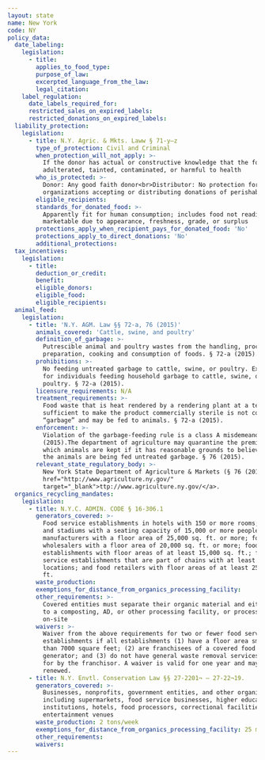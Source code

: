 ```yaml
---
layout: state
name: New York
code: NY
policy_data:
  date_labeling:
    legislation:
      - title:
        applies_to_food_type:
        purpose_of_law:
        excerpted_language_from_the_law:
        legal_citation:
    label_regulation:
      date_labels_required_for:
      restricted_sales_on_expired_labels:
      restricted_donations_on_expired_labels:
  liability_protection:
    legislation:
      - title: N.Y. Agric. & Mkts. Laww § 71-y—z
        type_of_protection: Civil and Criminal
        when_protection_will_not_apply: >-
          If the donor has actual or constructive knowledge that the food is
          adulterated, tainted, contaminated, or harmful to health
        who_is_protected: >-
          Donor: Any good faith donor<br>Distributor: No protection for
          organizations accepting or distributing donations of perishable food
        eligible_recipients:
        standards_for_donated_food: >-
          Apparently fit for human consumption; includes food not readily
          marketable due to appearance, freshness, grade, or surplus
        protections_apply_when_recipient_pays_for_donated_food: 'No'
        protections_apply_to_direct_donations: 'No'
        additional_protections:
  tax_incentives:
    legislation:
      - title:
        deduction_or_credit:
        benefit:
        eligible_donors:
        eligible_food:
        eligible_recipients:
  animal_feed:
    legislation:
      - title: 'N.Y. AGM. Law §§ 72-a, 76 (2015)'
        animals_covered: 'Cattle, swine, and poultry'
        definition_of_garbage: >-
          Putrescible animal and poultry wastes from the handling, processing,
          preparation, cooking and consumption of foods. § 72-a (2015).
        prohibitions: >-
          No feeding untreated garbage to cattle, swine, or poultry. Exception
          for individuals feeding household garbage to cattle, swine, or
          poultry. § 72-a (2015).
        licensure_requirements: N/A
        treatment_requirements: >-
          Food waste that is heat rendered by a rendering plant at a temperature
          sufficient to make the product commercially sterile is not considered
          “garbage” and may be fed to animals. § 72-a (2015).
        enforcement: >-
          Violation of the garbage-feeding rule is a class A misdemeanor. § 72-a
          (2015).The department of agriculture may quarantine the premises on
          which animals are kept if it has reasonable grounds to believe that
          the animals are being fed untreated garbage. § 76 (2015).
        relevant_state_regulatory_body: >-
          New York State Department of Agriculture & Markets (§ 76 (2015)), <a
          href="http://www.agriculture.ny.gov/"
          target="_blank">ttp://www.agriculture.ny.gov/</a>.
  organics_recycling_mandates:
    legislation:
      - title: N.Y.C. ADMIN. CODE § 16-306.1
        generators_covered: >-
          Food service establishments in hotels with 150 or more rooms; arenas
          and stadiums with a seating capacity of 15,000 or more people; food
          manufacturers with a floor area of 25,000 sq. ft. or more; food
          wholesalers with a floor area of 20,000 sq. ft. or more; food service
          establishments with floor areas of at least 15,000 sq. ft.; food
          service establishments that are part of chains with at least 100
          locations; and food retailers with floor areas of at least 25,000 sq.
          ft.
        waste_production:
        exemptions_for_distance_from_organics_processing_facility:
        other_requirements: >-
          Covered entities must separate their organic material and either send
          to a composting, AD, or other processing facility, or process it
          on-site
        waivers: >-
          Waiver from the above requirements for two or fewer food service
          establishments if all establishments (1) have a floor area smaller
          than 7000 square feet; (2) are franchisees of a covered food waste
          generator; and (3) do not have general waste removal services provided
          for by the franchisor. A waiver is valid for one year and may be
          renewed.
      - title: N.Y. Envtl. Conservation Law §§ 27-2201¬ – 27-22¬19.
        generators_covered: >-
          Businesses, nonprofits, government entities, and other organizations,
          including supermarkets, food service businesses, higher education
          institutions, hotels, food processors, correctional facilities, and
          entertainment venues
        waste_production: 2 tons/week
        exemptions_for_distance_from_organics_processing_facility: 25 miles
        other_requirements:
        waivers:
---
```


